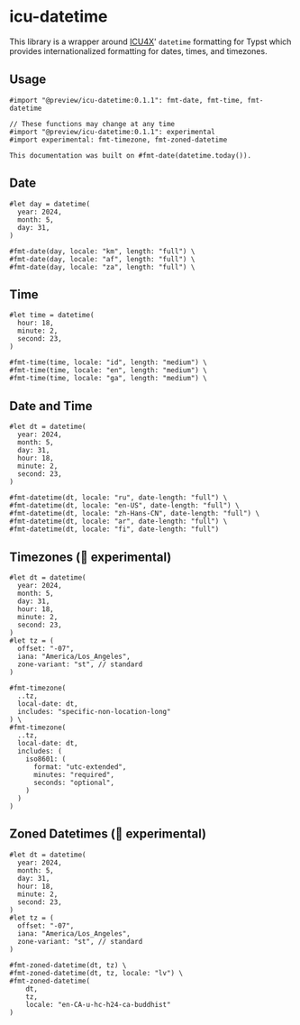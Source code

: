 # icu-datetime

This library is a wrapper around [ICU4X](https://github.com/unicode-org/icu4x)' `datetime` formatting for Typst which provides internationalized formatting for dates, times, and timezones.

## Usage

```typst +preview(vertical mode="basic")
#import "@preview/icu-datetime:0.1.1": fmt-date, fmt-time, fmt-datetime

// These functions may change at any time
#import "@preview/icu-datetime:0.1.1": experimental
#import experimental: fmt-timezone, fmt-zoned-datetime

This documentation was built on #fmt-date(datetime.today()).
```

## Date

```typst +preview
#let day = datetime(
  year: 2024,
  month: 5,
  day: 31,
)

#fmt-date(day, locale: "km", length: "full") \
#fmt-date(day, locale: "af", length: "full") \
#fmt-date(day, locale: "za", length: "full") \
```

## Time

```typst +preview
#let time = datetime(
  hour: 18,
  minute: 2,
  second: 23,
)

#fmt-time(time, locale: "id", length: "medium") \
#fmt-time(time, locale: "en", length: "medium") \
#fmt-time(time, locale: "ga", length: "medium") \
```

## Date and Time

```typst +preview(vertical)
#let dt = datetime(
  year: 2024,
  month: 5,
  day: 31,
  hour: 18,
  minute: 2,
  second: 23,
)

#fmt-datetime(dt, locale: "ru", date-length: "full") \
#fmt-datetime(dt, locale: "en-US", date-length: "full") \
#fmt-datetime(dt, locale: "zh-Hans-CN", date-length: "full") \
#fmt-datetime(dt, locale: "ar", date-length: "full") \
#fmt-datetime(dt, locale: "fi", date-length: "full")
```

## Timezones (🚧 experimental)

```typst +preview
#let dt = datetime(
  year: 2024,
  month: 5,
  day: 31,
  hour: 18,
  minute: 2,
  second: 23,
)
#let tz = (
  offset: "-07",
  iana: "America/Los_Angeles",
  zone-variant: "st", // standard
)

#fmt-timezone(
  ..tz,
  local-date: dt,
  includes: "specific-non-location-long"
) \
#fmt-timezone(
  ..tz,
  local-date: dt,
  includes: (
    iso8601: (
      format: "utc-extended",
      minutes: "required",
      seconds: "optional",
    )
  )
)
```

## Zoned Datetimes (🚧 experimental)

```typst +preview(vertical)
#let dt = datetime(
  year: 2024,
  month: 5,
  day: 31,
  hour: 18,
  minute: 2,
  second: 23,
)
#let tz = (
  offset: "-07",
  iana: "America/Los_Angeles",
  zone-variant: "st", // standard
)

#fmt-zoned-datetime(dt, tz) \
#fmt-zoned-datetime(dt, tz, locale: "lv") \
#fmt-zoned-datetime(
    dt,
    tz,
    locale: "en-CA-u-hc-h24-ca-buddhist"
)
```
